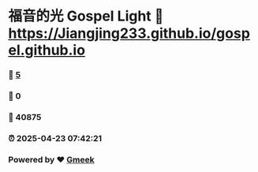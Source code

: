 # 福音的光 Gospel Light :link: https://Jiangjing233.github.io/gospel.github.io 
### :page_facing_up: [5](https://Jiangjing233.github.io/gospel.github.io/tag.html) 
### :speech_balloon: 0 
### :hibiscus: 40875 
### :alarm_clock: 2025-04-23 07:42:21 
### Powered by :heart: [Gmeek](https://github.com/Meekdai/Gmeek)
